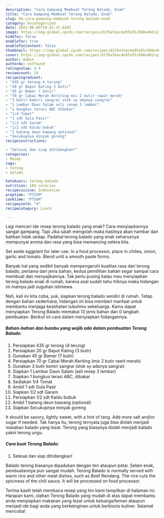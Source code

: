 ```yaml
---
description: "Cara Gampang Membuat Terong Balado, Enak"
title: "Cara Gampang Membuat Terong Balado, Enak"
slug: 66-cara-gampang-membuat-terong-balado-enak
category: Uncategorized
date: 2022-06-05T19:41:37.620Z
image: https://img-global.cpcdn.com/recipes/d176a7eac4e9fa55/680x482cq70/terong-balado-foto-resep-utama.jpg
hideToc: false
enableToc: true
enableTocContent: false
thumbnail: https://img-global.cpcdn.com/recipes/d176a7eac4e9fa55/680x482cq70/terong-balado-foto-resep-utama.jpg
cover: https://img-global.cpcdn.com/recipes/d176a7eac4e9fa55/680x482cq70/terong-balado-foto-resep-utama.jpg
author: Admin
authorAv: notfound
ratingvalue: 4.9
reviewcount: 24
recipeingredient:
- "435 gr terong 4 terung"
- "20 gr Baput Kating 3 butir"
- "45 gr Bamer 7 butir"
- "70 gr Cabai Merah Keriting mix 2 butir rawit merah"
- "3 butir kemiri sangrai stok sy adanya sangrai"
- "1 Lembar Daun Salam asli resep 3 lembar"
- "1 bungkus terasi ABC dibakar"
- "1/4 Tomat"
- "1 sdt Gula Pasir"
- "1/2 sdt Garam"
- "1/2 sdt Kaldu bubuk"
- "1 batang daun bawang optional"
- "Secukupnya minyak goreng"
recipeinstructions:

- "Selesai dan siap dihidangkan!"
categories:
- Resep
tags:
- terong
- balado

katakunci: terong balado 
nutrition: 104 calories
recipecuisine: Indonesian
preptime: "PT25M"
cooktime: "PT56M"
recipeyield: "4"
recipecategory: Lunch

---
```



Lagi mencari ide resep terong balado yang enak? Cara menyiapkannya sangat gampang. Tapi Jika salah mengolah maka hasilnya akan hambar dan bahkan tidak sedap. Padahal terong balado yang enak seharusnya mempunyai aroma dan rasa yang bisa memancing selera kita.


Set aside eggplant for later use. In a food processor, place in chilies, onion, garlic and tomato. Blend until a smooth paste forms.

Banyak hal yang sedikit banyak mempengaruhi kualitas rasa dari terong balado, pertama dari jenis bahan, kedua pemilihan bahan segar sampai cara membuat dan menyajikannya. Tak perlu pusing kalau mau menyiapkan terong balado enak di rumah, karena asal sudah tahu triknya maka hidangan ini mampu jadi suguhan istimewa.


Nah, kali ini kita coba, yuk, siapkan terong balado sendiri di rumah. Tetap dengan bahan sederhana, hidangan ini bisa memberi manfaat untuk membantu menjaga kesehatan tubuhmu sekeluarga. Kamu dapat menyiapkan Terong Balado memakai 13 jenis bahan dan 0 langkah pembuatan. Berikut ini cara dalam menyiapkan hidangannya.

<!--inarticleads1-->

##### Bahan-bahan dan bumbu yang wajib ada dalam pembuatan Terong Balado:

1. Persiapkan 435 gr terong (4 terung)
1. Persiapkan 20 gr Baput Kating (3 butir)
1. Gunakan 45 gr Bamer (7 butir)
1. Persiapkan 70 gr Cabai Merah Keriting (mix 2 butir rawit merah)
1. Gunakan 3 butir kemiri sangrai (stok sy adanya sangrai)
1. Siapkan 1 Lembar Daun Salam (asli resep 3 lembar)
1. Siapkan 1 bungkus terasi ABC, dibakar
1. Sediakan 1/4 Tomat
1. Ambil 1 sdt Gula Pasir
1. Siapkan 1/2 sdt Garam
1. Persiapkan 1/2 sdt Kaldu bubuk
1. Ambil 1 batang daun bawang (optional)
1. Siapkan Secukupnya minyak goreng


It should be savory, lightly sweet, with a hint of tang. Add more salt and/or sugar if needed. Tak hanya itu, terong ternyata juga bisa diolah menjadi masakan balado yang lezat. Terong yang biasanya diolah menjadi balado yakni terong ungu. 

<!--inarticleads2-->

##### Cara buat Terong Balado:


1. Selesai dan siap dihidangkan!

Balado terong biasanya dipadukan dengan teri ataupun petai. Selain enak, pembuatannya pun sangat mudah. Terong Balado is normally served with warm rice and other meat dishes, such as Beef Rendang. The rice cuts the spiciness of the chili sauce. It will be processed on food processor. 

Terima kasih telah membaca resep yang tim kami tampilkan di halaman ini. Harapan kami, olahan Terong Balado yang mudah di atas dapat membantu anda menyiapkan makanan yang lezat untuk keluarga/teman ataupun menjadi ide bagi anda yang berkeinginan untuk berbisnis kuliner. Selamat mencoba!
